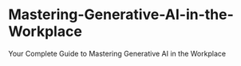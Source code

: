 # Mastering-Generative-AI-in-the-Workplace
Your Complete Guide to Mastering Generative AI in the Workplace
